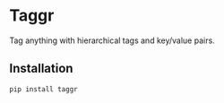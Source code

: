 # Taggr

Tag anything with hierarchical tags and key/value pairs.

## Installation

    pip install taggr
